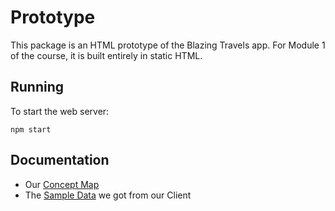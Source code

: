 # Prototype

This package is an HTML prototype of the Blazing Travels app.
For Module 1 of the course, it is built entirely in static HTML.

## Running

To start the web server:

```shell
npm start
```

## Documentation

- Our [Concept Map](inbox/Blazing%20Travel.pdf)
- The [Sample Data](inbox/Italy-Tables.pdf) we got from our Client
